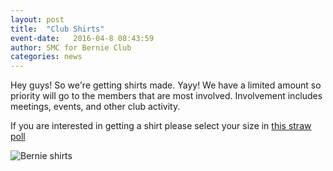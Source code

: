 ```yaml
---
layout: post
title:  "Club Shirts"
event-date:   2016-04-8 08:43:59
author: SMC for Bernie Club
categories: news
---
```


Hey guys! So we're getting shirts made. Yayy! 
We have a limited amount so priority will go to the members that are most involved. 
Involvement includes meetings, events, and other club activity.

If you are interested in getting a shirt please select 
your size in [this straw poll][1]

<img src="{{ site.baseurl }}/assets/imgs/bernie-shirt.png" title="Bernie shirts" class="image">

[1]: http://strawpoll.me/7320966
